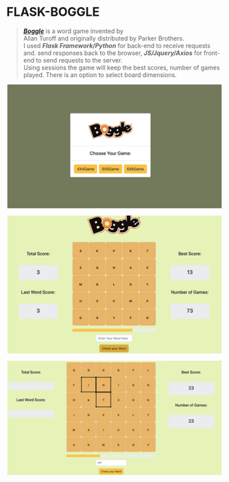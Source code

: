 # FLASK-BOGGLE

> [***Boggle***](https://en.wikipedia.org/wiki/Boggle) is a word game invented by  
Allan Turoff and originally distributed by Parker Brothers.   
I used ***Flask Framework/Python*** for back-end to receive requests and. 
send responses back to the browser, ***JS/Jquery/Axios*** for front-end to send requests to the server.  
Using sessions the game will keep the best scores, number of games played. There is an option to select board dimensions.   

<p align="center">
  <img src="/static/images/sample2.png" width="500" title="hover text">
</p>

<p align="center">
  <img src="/static/images/sample.png" width="500" title="hover text">
</p>

<p align="center">
  <img src="/static/images/sample3.png" width="500" title="hover text">
</p>
